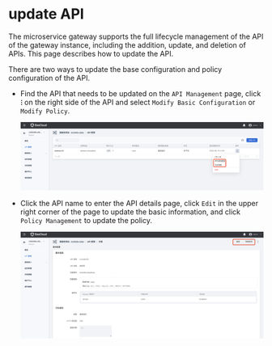 # update API

The microservice gateway supports the full lifecycle management of the API of the gateway instance, including the addition, update, and deletion of APIs. This page describes how to update the API.

There are two ways to update the base configuration and policy configuration of the API.

- Find the API that needs to be updated on the `API Management` page, click **`ⵗ`** on the right side of the API and select `Modify Basic Configuration` or `Modify Policy`.

    ![Update basic information on the list page](imgs/update-api-1.png)

- Click the API name to enter the API details page, click `Edit` in the upper right corner of the page to update the basic information, and click `Policy Management` to update the policy.

    ![Update on the details page](imgs/update-api-2.png)